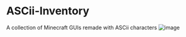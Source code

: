 # ASCii-Inventory
A collection of Minecraft GUIs remade with ASCii characters
![image](https://user-images.githubusercontent.com/24195572/120065489-645c6880-c026-11eb-9fac-9174f3c616da.png)
